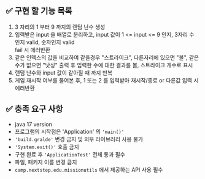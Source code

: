 ## ✅ 구현 할 기능 목록
1. 3 자리의 1 부터 9 까지의 랜덤 난수 생성 
2. 입력받은 input 을 배열로 분리하고, input 값이 1 <= input <= 9 인지, 3자리 수 인지 valid, 숫자인지 valid 
<br>fail 시 에러반환
4. 같은 인덱스의 값을 비교하여 같을경우 "스트라이크", 다른자리에 있으면 "볼", 같은 수가 없으면 "낫싱" 출력 후 입력한 수에 대한 결과를 볼, 스트라이크 개수로 표시
5. 랜덤 난수와 input 값이 같아질 때 까지 반복
6. 게임 재시작 여부를 물어본 후, 1 또는 2 를 입력받아 재시작/종료 or 다른값 입력 시 에러반환 

## ✅ 충족 요구 사항
- java 17 version
- 프로그램의 시작점은 'Application' 의 `'main()'`
- `'build.gralde'` 변경 금지 및 외부 라이브러리 사용 불가
- `'System.exit()'` 호출 금지
- 구현 완료 후 `'ApplicationTest'` 전체 통과 필수
- 파일, 패키지 이름 변경 금지
- `camp.nextstep.edu.missionutils` 에서 제공하는 API 사용 필수